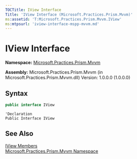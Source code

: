 ```yaml
---
TOCTitle: IView Interface
Title: 'IView Interface (Microsoft.Practices.Prism.Mvvm)'
ms:assetid: 'T:Microsoft.Practices.Prism.Mvvm.IView'
ms:mtpsurl: 'iview-interface-mspp-mvvm.md'
---
```


# IView Interface

**Namespace:** [Microsoft.Practices.Prism.Mvvm](/patterns-practices/reference/mspp-mvvm-namespace)

**Assembly:** Microsoft.Practices.Prism.Mvvm (in Microsoft.Practices.Prism.Mvvm.dll) Version: 1.0.0.0 (1.0.0.0)

## Syntax

```C#
public interface IView
```

```VB
'Declaration
Public Interface IView
```

## See Also

[IView Members](/patterns-practices/reference/iview-members-mspp-mvvm)<br/>
[Microsoft.Practices.Prism.Mvvm Namespace](/patterns-practices/reference/mspp-mvvm-namespace)